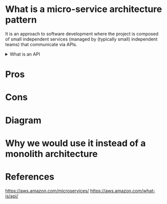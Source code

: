 # What is a micro-service architecture pattern

It is an approach to software development where the project is composed of small independent services (managed by (typically small) independent teams) that communicate via APIs.

<details>
  <summary>What is an API</summary>
  
  ### Application programming interface
  
  A a mechanism that enables two software components to communicate via a well defined set of definitions and protocols.

  **Application** stands for any software with a distinct function
  
  **Interface** is the set of definitions and protocols, i.e., how two components are contracted to communicate with eachother using requests and responses

  They are useful as a means of abstraction, as they allow a developer to use features/data from a service, application, or platform without any knowledge of the system.
  And since programs communicate via an API, when the programs are further developed the changes should not impact the API, this makes maintenance easier.
</details>

# Pros

# Cons

# Diagram

# Why we would use it instead of a monolith architecture

# References
https://aws.amazon.com/microservices/
https://aws.amazon.com/what-is/api/
